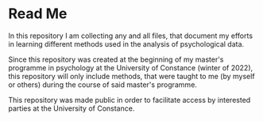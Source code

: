 # Read Me

In this repository I am collecting any and all files, that document my efforts in learning different methods used in the analysis of psychological data.

Since this repository was created at the beginning of my master's programme in psychology at the University of Constance (winter of 2022), this repository will only include methods, that were taught to me (by myself or others) during the course of said master's programme. 

This repository was made public in order to facilitate access by interested parties at the University of Constance.
